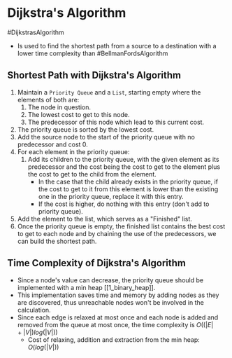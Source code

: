# Dijkstra's Algorithm
#DijkstrasAlgorithm
* Is used to find the shortest path from a source to a destination with a lower time complexity than  #BellmanFordsAlgorithm

## Shortest Path with Dijkstra's Algorithm
1. Maintain a `Priority Queue` and a `List`, starting empty where the elements of both are:
	1. The node in question. 
	2. The lowest cost to get to this node. 
	3. The predecessor of this node which lead to this current cost.
2. The priority queue is sorted by the lowest cost.
3. Add the source node to the start of the priority queue with no predecessor and cost 0.
4. For each element in the priority queue: 
	1. Add its children to the priority queue, with the given element as its predecessor and the cost being the cost to get to the element plus the cost to get to the child from the element.
		* In the case that the child already exists in the priority queue, if the cost to get to it from this element is lower than the existing one in the priority queue, replace it with this entry.
		* If the cost is higher, do nothing with this entry (don't add to priority queue).
5. Add the element to the list, which serves as a "Finished" list.
7. Once the priority queue is empty, the finished list contains the best cost to get to each node and by chaining the use of the predecessors, we can build the shortest path.

## Time Complexity of Dijkstra's Algorithm
* Since a node's value can decrease, the priority queue should be implemented with a min heap [[1_binary_heap]].
* This implementation saves time and memory by adding nodes as they are discovered, thus unreachable nodes won't be involved in the calculation. 
* Since each edge is relaxed at most once and each node is added and removed from the queue at most once, the time complexity is $O((|E| + |V| )log(|V|))$
	* Cost of relaxing, addition and extraction from the min heap: $O(log(|V|))$